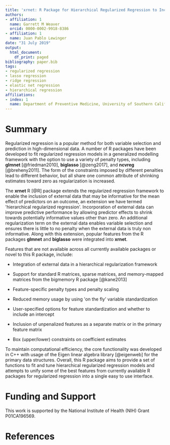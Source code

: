 ```yaml
---
title: 'xrnet: R Package for Hierarchical Regularized Regression to Incorporate External Data'
authors:
- affiliation: 1
  name: Garrett M Weaver
  orcid: 0000-0002-9918-8386
- affiliation: 1
  name: Juan Pablo Lewinger
date: "31 July 2019"
output:
  html_document:
    df_print: paged
bibliography: paper.bib
tags:
- regularized regression
- lasso regression
- ridge regression
- elastic net regression
- hierarchical regression
affiliations:
- index: 1
  name: Department of Preventive Medicine, University of Southern California
---
```


# Summary

Regularized regression is a popular method for both variable selection and prediction in high-dimensional data. A number of R packages have been developed to fit regularized regression models in a generalized modelling framework with the option to use a variety of penalty types, including **glmnet** [@friedman2010], **biglasso** [@zeng2017], and **ncvreg** [@breheny2011]. The form of the constraints imposed by different penalties lead to different behavior, but all share one common attribute of shrinking estimates toward zero as regularization is increased. 

The **xrnet** R [@R] package extends the regularized regression framework to enable the inclusion of external data that may be informative for the mean effect of predictors on an outcome, an extension we have termed 'hierarchical regularized regression'. Incorporation of external data can improve predictive performance by allowing predictor effects to shrink towards potentially informative values other than zero. An additional regularization term on the external data enables variable selection and ensures there is little to no penalty when the external data is truly non informative. Along with this extension, popular features from the R packages **glmnet** and **biglasso** were integrated into **xrnet**. 

Features that are not available across all currently available packages or novel to this R package, include:

* Integration of external data in a hierarchical regularization framework

* Support for standard R matrices, sparse matrices, and memory-mapped matrices from the bigmemory R package [@kane2013]

* Feature-specific penalty types and penalty scaling

* Reduced memory usage by using 'on the fly' variable standardization

* User-specified options for feature standardization and whether to include an intercept

* Inclusion of unpenalized features as a separate matrix or in the primary feature matrix

* Box (upper/lower) constraints on coefficient estimates

To maintain computational efficiency, the core functionality was developed in C++ with usage of the Eigen linear algebra library [@eigenweb] for the primary data structures. Overall, this R package aims to provide a set of functions to fit and tune hierarchical regularized regression models and attempts to unify some of the best features from currently available R packages for regularized regression into a single easy to use interface.

# Funding and Support

This work is supported by the National Institute of Health (NIH) Grant P01CA196569.

# References
